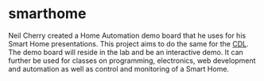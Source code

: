 # smarthome
Neil Cherry created a Home Automation demo board that he uses for his Smart Home presentations. This project aims to do the same for the [CDL](https://compdecon.github.io/). The demo board will reside in the lab and be an interactive demo. It can further be used for classes on programming, electronics, web development and automation as well as control and monitoring of a Smart Home.
